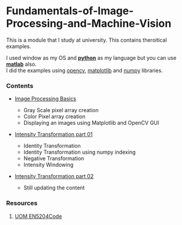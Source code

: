 # Fundamentals-of-Image-Processing-and-Machine-Vision

This is a module that I study at university. This contains theroitical examples.  

I used window as my OS and [**python**](https://www.python.org/) as my language but you can use [**matlab**](https://www.filehorse.com/download-matlab/#:~:text=MATLAB%20for%20PC%20combines%20a,matrix%20and%20array%20mathematics%20directly.&text=Iterate%20until%20you've%20got,reproduce%20or%20automate%20your%20work.) also.  
I did the examples using [opencv](https://opencv.org/), [matplotlib](https://matplotlib.org/) and [numpy](https://numpy.org/) libraries.

### Contents

* [Image Processing Basics](https://github.com/AvishkaSandeepa/Fundamentals-of-Image-Processing-and-Machine-Vision/blob/main/ImPro-Basics/ImProBasics.ipynb)
    * Gray Scale pixel array creation
    * Color Pixel array creation
    * Displaying an images using Matplotlib and OpenCV GUI

* [Intensity Transformation part 01](https://github.com/AvishkaSandeepa/Fundamentals-of-Image-Processing-and-Machine-Vision/blob/main/Intensity-Transformation-Part01/intensityTransformation.ipynb)
    * Identity Transformation
    * Identity Transformation using numpy indexing
    * Negative Transformation
    * Intensity Windowing

* [Intensity Transformation part 02](https://github.com/AvishkaSandeepa/Fundamentals-of-Image-Processing-and-Machine-Vision/blob/main/Intensity-Transformation-Part02/intensityTransformation.ipynb)
    * Still updating the content

    
### Resources
1. [UOM EN5204Code](https://github.com/rangarodrigo/EN5204Code)
